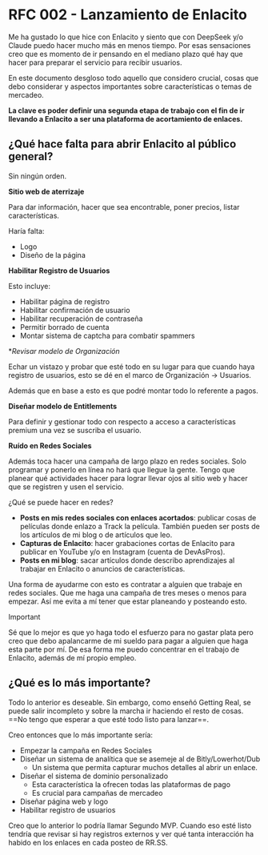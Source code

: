 # RFC 002 - Lanzamiento de Enlacito

Me ha gustado lo que hice con Enlacito y siento que con DeepSeek y/o Claude puedo hacer mucho más en menos tiempo. Por esas sensaciones creo que es momento de ir pensando en el mediano plazo qué hay que hacer para preparar el servicio para recibir usuarios.

En este documento desgloso todo aquello que considero crucial, cosas que debo considerar y aspectos importantes sobre características o temas de mercadeo.

**La clave es poder definir una segunda etapa de trabajo con el fin de ir llevando a Enlacito a ser una plataforma de acortamiento de enlaces.**

## ¿Qué hace falta para abrir Enlacito al público general?

Sin ningún orden.

**Sitio web de aterrizaje**

Para dar información, hacer que sea encontrable, poner precios, listar características.

Haría falta:
- Logo
- Diseño de la página

**Habilitar Registro de Usuarios**

Esto incluye:
- Habilitar página de registro
- Habilitar confirmación de usuario
- Habilitar recuperación de contraseña
- Permitir borrado de cuenta
- Montar sistema de captcha para combatir spammers

**Revisar modelo de Organización*

Echar un vistazo y probar que esté todo en su lugar para que cuando haya registro de usuarios, esto se dé en el marco de Organización -> Usuarios.

Además que en base a esto es que podré montar todo lo referente a pagos.

**Diseñar modelo de Entitlements**

Para definir y gestionar todo con respecto a acceso a características premium una vez se suscriba el usuario.

**Ruído en Redes Sociales**

Además toca hacer una campaña de largo plazo en redes sociales. Solo programar y ponerlo en línea no hará que llegue la gente. Tengo que planear qué actividades hacer para lograr llevar ojos al sitio web y hacer que se registren y usen el servicio.

¿Qué se puede hacer en redes?

- **Posts en mis redes sociales con enlaces acortados**: publicar cosas de películas donde enlazo a Track la película. También pueden ser posts de los artículos de mi blog o de artículos que leo.
- **Capturas de Enlacito**: hacer grabaciones cortas de Enlacito para publicar en YouTube y/o en Instagram (cuenta de DevAsPros).
- **Posts en mi blog**: sacar artículos donde describo aprendizajes al trabajar en Enlacito o anuncios de características.

Una forma de ayudarme con esto es contratar a alguien que trabaje en redes sociales. Que me haga una campaña de tres meses o menos para empezar. Así me evita a mí tener que estar planeando y posteando esto.

> [!Important]
> Sé que lo mejor es que yo haga todo el esfuerzo para no gastar plata pero creo que debo apalancarme de mi sueldo para pagar a alguien que haga esta parte por mí. De esa forma me puedo concentrar en el trabajo de Enlacito, además de mí propio empleo.

## ¿Qué es lo más importante?

Todo lo anterior es deseable. Sin embargo, como enseñó Getting Real, se puede salir incompleto y sobre la marcha ir haciendo el resto de cosas. ==No tengo que esperar a que esté todo listo para lanzar==.

Creo entonces que lo más importante sería:

- Empezar la campaña en Redes Sociales
- Diseñar un sistema de analítica que se asemeje al de Bitly/Lowerhot/Dub
	- Un sistema que permita capturar muchos detalles al abrir un enlace.
- Diseñar el sistema de dominio personalizado
	- Esta característica la ofrecen todas las plataformas de pago
	- Es crucial para campañas de mercadeo
- Diseñar página web y logo
- Habilitar registro de usuarios

Creo que lo anterior lo podría llamar Segundo MVP. Cuando eso esté listo tendría que revisar si hay registros externos y ver qué tanta interacción ha habido en los enlaces en cada posteo de RR.SS.

